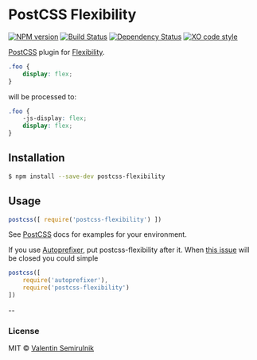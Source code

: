 # PostCSS Flexibility

[![NPM version][npm-img]][npm-url]
[![Build Status][travis-img]][travis-url]
[![Dependency Status][daviddm-img]][daviddm-url]
[![XO code style][xo-img]][xo-url]


[PostCSS] plugin for [Flexibility].


```css
.foo {
	display: flex;
}
```
will be processed to:
```css
.foo {
	-js-display: flex;
	display: flex;
}
```

## Installation

```sh
$ npm install --save-dev postcss-flexibility
```

## Usage

```js
postcss([ require('postcss-flexibility') ])
```

See [PostCSS] docs for examples for your environment.

If you use [Autoprefixer], put postcss-flexibility after it.
When [this issue](https://github.com/postcss/autoprefixer/issues/608) will be closed you could simple

```js
postcss([
	require('autoprefixer'),
	require('postcss-flexibility')
])
```

--

### License

MIT © [Valentin Semirulnik](https://twitter.com/7rulnik)


[PostCSS]: https://github.com/postcss/postcss
[Autoprefixer]: https://github.com/postcss/autoprefixer
[Flexibility]: https://github.com/10up/flexibility
[travis-img]: https://travis-ci.org/7rulnik/postcss-flexibility.svg
[travis-url]: https://travis-ci.org/7rulnik/postcss-flexibility
[daviddm-img]: https://david-dm.org/7rulnik/postcss-flexibility.svg
[daviddm-url]: https://david-dm.org/7rulnik/postcss-flexibility
[npm-img]: https://badge.fury.io/js/postcss-flexibility.svg
[npm-url]: https://www.npmjs.com/package/postcss-flexibility
[xo-img]: https://img.shields.io/badge/code_style-XO-5ed9c7.svg
[xo-url]: https://github.com/sindresorhus/xo
